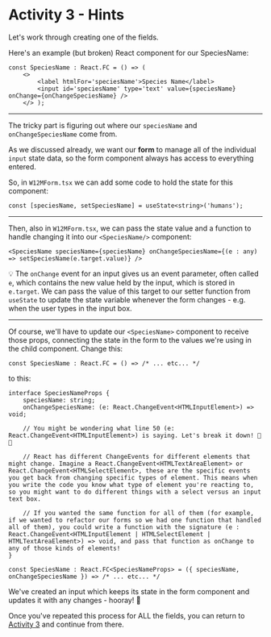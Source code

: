 # Activity 3 - Hints

Let's work through creating one of the fields.

Here's an example (but broken) React component for our SpeciesName:

```TSX
const SpeciesName : React.FC = () => (
    <>
        <label htmlFor='speciesName'>Species Name</label>
        <input id='speciesName' type='text' value={speciesName} onChange={onChangeSpeciesName} />
    </> );
```

---

The tricky part is figuring out where our `speciesName` and `onChangeSpeciesName` come from.

As we discussed already, we want our **form** to manage all of the individual `input` state data, so the form component always has access to everything entered.

So, in `W12MForm.tsx` we can add some code to hold the state for this component:

```TSX
const [speciesName, setSpeciesName] = useState<string>('humans');
```

---

Then, also in `W12MForm.tsx`, we can pass the state value and a function to handle changing it into our `<SpeciesName/>` component:

```TSX
<SpeciesName speciesName={speciesName} onChangeSpeciesName={(e : any) => setSpeciesName(e.target.value)} />
```

💡 The `onChange` event for an input gives us an event parameter, often called `e`, which contains the new value held by the input, which is stored in `e.target`. We can pass the value of this target to our setter function from `useState` to update the state variable whenever the form changes - e.g. when the user types in the input box.

---

Of course, we'll have to update our `<SpeciesName>` component to receive those props, connecting the state in the form to the values we're using in the child component. Change this:

```TSX
const SpeciesName : React.FC = () => /* ... etc... */
```

to this:

```TSX
interface SpeciesNameProps { 
	speciesName: string;
	onChangeSpeciesName: (e: React.ChangeEvent<HTMLInputElement>) => void;
	
	// You might be wondering what line 50 (e: React.ChangeEvent<HTMLInputElement>) is saying. Let's break it down! 🔨😃 

	// React has different ChangeEvents for different elements that might change. Imagine a React.ChangeEvent<HTMLTextAreaElement> or React.ChangeEvent<HTMLSelectElement>, these are the specific events you get back from changing specific types of element. This means when you write the code you know what type of element you're reacting to, so you might want to do different things with a select versus an input text box.
	
	// If you wanted the same function for all of them (for example, if we wanted to refactor our forms so we had one function that handled all of them), you could write a function with the signature (e : React.ChangeEvent<HTMLInputElement | HTMLSelectElement | HTMLTextAreaElement>) => void, and pass that function as onChange to any of those kinds of elements!
}

const SpeciesName : React.FC<SpeciesNameProps> = ({ speciesName, onChangeSpeciesName }) => /* ... etc... */
```

We've created an input which keeps its state in the form component and updates it with any changes - hooray! 🥳

Once you've repeated this process for ALL the fields, you can return to [Activity 3](./activity_3.md) and continue from there.
